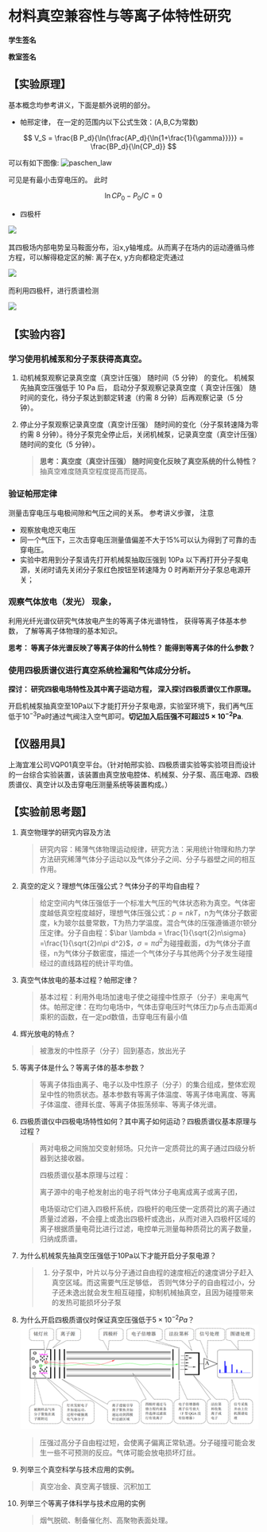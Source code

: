 # 材料真空兼容性与等离子体特性研究

**学生签名**

**教室签名**

## 【实验原理】

基本概念均参考讲义，下面是额外说明的部分。

* 帕邢定律， 在一定的范围内以下公式生效：(A,B,C为常数)

$$
V_S = \frac{B P_d}{\ln{\frac{AP_d}{\ln{1+\frac{1}{\gamma}}}}} 
= \frac{BP_d}{\ln{CP_d}}
$$

可以有如下图像:
![paschen_law](D:\exp\exprepo\images\paschen_law_example.png)

可见是有最小击穿电压的。
此时

$$
\ln{CP_0} - P_0/C=0
$$

* 四极杆

![](C:\Users\Shaw\AppData\Roaming\marktext\images\2022-11-21-13-16-32-image.png)

其四极场内部电势呈马鞍面分布，沿x,y轴堆成。从而离子在场内的运动遵循马修方程，可以解得稳定区的解: 离子在x, y方向都稳定壳通过

![](C:\Users\Shaw\AppData\Roaming\marktext\images\2022-11-21-13-18-25-image.png)



而利用四极杆，进行质谱检测

![](C:\Users\Shaw\AppData\Roaming\marktext\images\2022-11-21-13-20-11-image.png)





## 【实验内容】

### 学习使用机械泵和分子泵获得高真空。

1. 动机械泵观察记录真空度（真空计压强） 随时间（5 分钟） 的变化。 机械泵先抽真空压强低于 10 Pa 后， 启动分子泵观察记录真空度（ 真空计压强） 随时间的变化，待分子泵达到额定转速（约需 8 分钟）后再观察记录（5 分钟）。
2. 停止分子泵观察记录真空度（真空计压强） 随时间的变化（分子泵转速降为零约需 8 分钟）。待分子泵完全停止后，关闭机械泵，记录真空度（真空计压强）随时间的变化（5 分钟）。
   
   > **思考：真空度（真空计压强） 随时间变化反映了真空系统的什么特性？**
   > 抽真空难度随真空程度提高而提高。

### **验证帕邢定律**

测量击穿电压与电极间隙和气压之间的关系。 参考讲义步骤，
注意

* 观察放电熄灭电压
* 同一个气压下，三次击穿电压测量值偏差不大于$15\%$可以认为得到了可靠的击穿电压。
* 实验中若用到分子泵请先打开机械泵抽取压强到 10Pa 以下再打开分子泵电源，关闭时请先关闭分子泵红色按钮至转速降为 0 时再断开分子泵总电源开关；

### 观察气体放电（发光） 现象，

利用光纤光谱仪研究气体放电产生的等离子体光谱特性， 获得等离子体基本参数， 了解等离子体物理的基本知识。

**思考： 等离子体光谱反映了等离子体的什么特性？ 能得到等离子体的什么参数？**

### 使用四极质谱仪进行真空系统检漏和气体成分分析。

**探讨： 研究四极电场特性及其中离子运动方程， 深入探讨四极质谱仪工作原理。**

开启机械泵抽真空至10Pa以下才能打开分子泵电源，实验室环境下，我们再气压低于$10^{-3}$Pa时通过气阀注入空气即可。**切记加入后压强不可超过$5\times 10^{-2}$Pa**.

## 【仪器用具】

上海宜准公司VQP01真空平台。（针对帕邢实验、四极质谱实验等实验项目而设计的一台综合实验装置，该装置由真空放电腔体、机械泵、分子泵、高压电源、四极质谱仪、真空计以及击穿电压测量系统等装置构成。）

## 【实验前思考题】

1. 真空物理学的研究内容及方法
   
   > 研究内容：稀薄气体物理运动规律，研究方法：采用统计物理和热力学方法研究稀薄气体分子运动以及气体分子之间、分子与器壁之间的相互作用。

2. 真空的定义？理想气体压强公式？气体分子的平均自由程？
   
   > 给定空间内气体压强低于一个标准大气压的气体状态称为真空。气体密度越低真空程度越好，理想气体压强公式：$p=nkT$，n为气体分子数密度，k为玻尔兹曼常数，T为热力学温度。混合气体的压强遵循道尔顿分压定律。分子自由程：$\bar \lambda = \frac{1}{\sqrt{2}n\sigma} =\frac{1}{\sqrt{2}n\pi d^2}$，$\sigma=\pi d^2$为碰撞截面，d为气体分子直径，n为气体分子数密度，描述一个气体分子与其他两个分子发生碰撞经过的直线路程的统计平均值。

3. 真空气体放电的基本过程？帕邢定律？
   
   > 基本过程：利用外电场加速电子使之碰撞中性原子（分子）来电离气体。帕邢定律：在均匀电场中，气体击穿电压时气体压力p与点击距离d乘积的函数，在一定pd数值，击穿电压有最小值

4. 辉光放电的特点？
   
   > 被激发的中性原子（分子）回到基态，放出光子

5. 等离子体是什么？等离子体的基本参数？
   
   > 等离子体指由离子、电子以及中性原子（分子）的集合组成，整体宏观呈中性的物质状态。基本参数有等离子体温度、等离子体电离度、等离子体温度、德拜长度、等离子体振荡频率、等离子体光谱。

6. 四极质谱仪中四极电场特性如何？其中离子如何运动？四极质谱仪基本原理与过程？
   
   > 两对电极之间施加交变射频场。只允许一定质荷比的离子通过四级分析器到达接收器。
   > 
   > 四极质谱仪基本原理与过程：
   > 
   > 离子源中的电子枪发射出的电子将气体分子电离成离子或离子团，
   > 
   > 电场驱动它们进入四极杆系统，四极杆的电压使一定质荷比的离子通过质量过滤器，不会撞上或逸出四极杆或逸出，从而对进入四极杆区域的离子根据质量电荷比进行过滤，电控单元测量每种质荷比的离子数量，归纳成质谱。

7. 为什么机械泵先抽真空压强低于10Pa以下才能开启分子泵电源？
   
   > 1. 分子泵中，叶片以与分子通过自由程的速度相近的速度讲分子赶入真空区域。而这需要气压足够低， 否则气体分子的自由程过小，分子还未逸出就会发生相互碰撞，抑制机械抽真空，且因为碰撞带来的发热可能损坏分子泵

8. 为什么开启四极质谱仪时保证真空压强低于$5\times 10^{-2}Pa$？
   ![](2022-11-19-10-13-39.png)
   
   > 压强过高分子自由程过短，会使离子偏离正常轨道。分子碰撞可能会发生一些不可预测的反应。气体可能会放电损坏灯丝。

9. 列举三个真空科学与技术应用的实例。
   
   > 真空冶金、真空离子镀膜、沉积加工

10. 列举三个等离子体科学与技术应用的实例
    
    > 烟气脱硫、制备催化剂、高聚物表面处理。